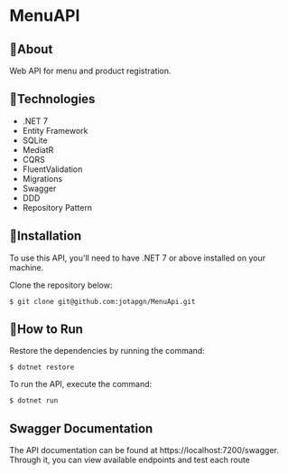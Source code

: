 # MenuAPI

## :pushpin:About
Web API for menu and product registration.

## :closed_book:Technologies
* .NET 7
* Entity Framework
* SQLite
* MediatR
* CQRS
* FluentValidation
* Migrations
* Swagger
* DDD
* Repository Pattern

## :pencil:Installation
To use this API, you'll need to have .NET 7 or above installed on your machine.

Clone the repository below:
```
$ git clone git@github.com:jotapgn/MenuApi.git
```
## :pencil:How to Run
Restore the dependencies by running the command:
```
$ dotnet restore
```
To run the API, execute the command:
```
$ dotnet run
```
## Swagger Documentation
The API documentation can be found at https://localhost:7200/swagger. Through it, you can view available endpoints and test each route
